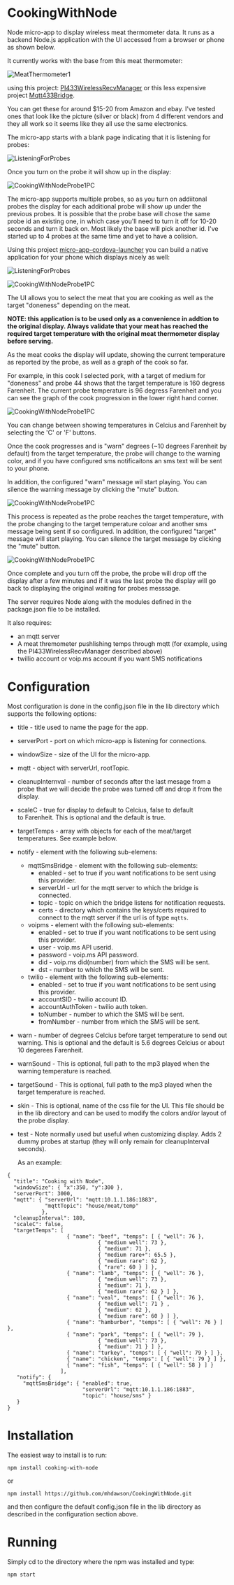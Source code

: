 # CookingWithNode

Node micro-app to display wireless meat thermometer data.  It runs
as a backend Node.js application with the UI accessed from a browser
or phone as shown below.

It currently works with the base from this meat thermometer:

![MeatThermometer1](https://raw.githubusercontent.com/mhdawson/PI433WirelessRecvManager/master/pictures/MeatThermometer1.jpg)

using this project: [PI433WirelessRecvManager](https://github.com/mhdawson/PI433WirelessRecvManager) or this less expensive project
[Mqtt433Bridge](https://github.com/mhdawson/arduino-esp8266/tree/master/Mqtt433Bridge).

You can get these for around $15-20 from Amazon and ebay. I've tested ones that
look like the picture (silver or black) from 4 different vendors and they all
work so it seems like they all use the same electronics.

The micro-app starts with a blank page indicating that it is listening for
probes:

![ListeningForProbes](https://raw.githubusercontent.com/mhdawson/CookingWithNode/master/pictures/CookingWithNodeWaitingPC.png)

Once you turn on the probe it will show up in the display:

![CookingWithNodeProbe1PC](https://raw.githubusercontent.com/mhdawson/CookingWithNode/master/pictures/CookingWithNodeProbe1PC.png)

The micro-app supports multiple probes, so as you turn on addiitonal
probes the display for each additional probe will show up under the
previous probes. It is possible that the probe base will chose the
same probe id an existing one, in which case you'll need to turn it
off for 10-20 seconds and turn it back on. Most likely the base will
pick another id. I've started up to 4 probes at the same time and
yet to have a colision.

Using this project [micro-app-cordova-launcher](https://github.com/mhdawson/micro-app-cordova-launcher) you can build a native application for your phone which displays nicely as
well:

![ListeningForProbes](https://raw.githubusercontent.com/mhdawson/CookingWithNode/master/pictures/CookingWithNodeWaitingPhone.png)


![CookingWithNodeProbe1PC](https://raw.githubusercontent.com/mhdawson/CookingWithNode/master/pictures/CookingWithNodeProbe1Phone.png)

The UI allows you to select the meat that you are cooking as well as the target "doneness" depending on the meat.

**NOTE: this application is to be used only as a convenience in addtion to the
original display.  Always validate that your meat has reached the required
target temperature with the original meat thermometer display before serving.**

As the meat cooks the display will update, showing the current
temperature as reported by the probe, as well as a graph of the cook
so far.  

For example, in this cook I selected pork, with a target of medium
for "doneness" and probe 44 shows that the target temperature is
160 degress Farenheit.  The current probe temperature is 96 degress
Farenheit and you can see the graph of the cook progression in the
lower right hand corner.

![CookingWithNodeProbe1PC](https://raw.githubusercontent.com/mhdawson/CookingWithNode/master/pictures/CookingWithNodeProbe1PC98.png)

You can change between showing temperatures in Celcius and Farenheit by
selecting the 'C' or 'F' buttons.

Once the cook progresses and is "warn" degrees (~10 degrees Farenheit by
default) from the target temperature,
the probe will change to the warning color, and if you have configured sms
notificaitons an sms text will be sent to your phone.

In addition, the configured "warn" message wil start playing.  You can
silence the warning message by clicking the "mute" button.

![CookingWithNodeProbe1PC](https://raw.githubusercontent.com/mhdawson/CookingWithNode/master/pictures/CookingWithNodeProbe1PC151.png)

This process is repeated as the probe reaches the target temperature,
with the probe changing to the target temperature coloar and another
sms message being sent if so configured. In addition, the configured
"target" message will start playing.  You can silence the target
message by clicking the "mute" button.

![CookingWithNodeProbe1PC](https://raw.githubusercontent.com/mhdawson/CookingWithNode/master/pictures/CookingWithNodeProbe1PC160.png)

Once complete and you turn off the probe, the probe will drop off
the display after a few minutes and if it was the last probe the
display will go back to displaying the original waiting
for probes messsage.

The server requires Node along with the modules defined in the
package.json file to be installed.

It also requires:

* an mqtt server
* A meat thremometer pushlishing temps through mqtt (for example,
  using the PI433WirelessRecvManager described above)
* twillio account or voip.ms account if you want SMS notifications

# Configuration

Most configuration is done in the config.json file in the lib
directory which supports the following options:

* title - title used to name the page for the app.
* serverPort - port on which micro-app is listening for connections.
* windowSize - size of the UI for the micro-app.
* mqtt - object with serverUrl, rootTopic.
* cleanupInternval - number of seconds after the last mesage from a
  probe that we will decide the probe was turned off and drop it
  from the display.
* scaleC - true for display to default to Celcius, false to default  
  to Farenheit.  This is optional and the default is true.
* targetTemps - array with objects for each of the meat/target
  temperatures.  See example below.
* notify - element with the following sub-elemens:
  * mqttSmsBridge - element with the following sub-elements:
    * enabled - set to true if you want notifications to
      be sent using this provider.
    * serverUrl - url for the mqtt server to which the
      bridge is connected.
    * topic - topic on which the bridge listens for
      notification requests.
    * certs - directory which contains the keys/certs
      required to connect to the mqtt server if the
      url is of type `mqtts`.
  * voipms - element with the following sub-elements:
    * enabled - set to true if you want notifications to
      be sent using this provider.
    * user - voip.ms API userid.
    * password - voip.ms API password.
    * did - voip.ms did(number) from which the SMS will be sent.
    * dst - number to which the SMS will be sent.
  * twilio - element with the following sub-elements:
    * enabled - set to true if you want notifications to
      be sent using this provider.
    * accountSID - twilio account ID.
    * accountAuthToken - twilio auth token.
    * toNumber - number to which the SMS will be sent.
    * fromNumber - number from which the SMS will be sent.
* warn - number of degrees Celcius before target temperature to send
  out warning. This is optional and the default is 5.6 degrees Celcius or
  about 10 degerees Farenheit.
* warnSound - This is optional, full path to the mp3 played
  when the warning temperature is reached.
* targetSound - This is optional, full path to the mp3 played
  when the target temperature is reached.
* skin - This is optional, name of the css file for the UI.  This file
  should be in the lib directory and can be used to modify
  the colors and/or layout of the probe display.
* test - Note normally used but useful when customizing display.  Adds 2
  dummy probes at startup (they will only remain for cleanupInterval
  seconds).

  As an example:

```
{
  "title": "Cooking with Node",
  "windowSize": { "x":350, "y":300 },
  "serverPort": 3000,
  "mqtt": { "serverUrl": "mqtt:10.1.1.186:1883",
            "mqttTopic": "house/meat/temp"
           },
  "cleanupInterval": 180,
  "scaleC": false,
  "targetTemps": [
                   { "name": "beef", "temps": [ { "well": 76 },
                             { "medium well": 73 },
                             { "medium": 71 },
                             { "medium rare+": 65.5 },
                             { "medium rare": 62 },
                             { "rare": 60 } ] },
                   { "name": "lamb", "temps": [ { "well": 76 },
                             { "medium well": 73 },
                             { "medium": 71 },
                             { "medium rare": 62 } ] },
                   { "name": "veal", "temps": [ { "well": 76 },
                             { "medium well": 71 } ,
                             { "medium": 62 },
                             { "medium rare": 60 } ] },
                   { "name": "hamburber", "temps": [ { "well": 76 } ] },
                   { "name": "pork", "temps": [ { "well": 79 },
                             { "medium well": 73 },
                             { "medium": 71 } ] },
                   { "name": "turkey", "temps": [ { "well": 79 } ] },
                   { "name": "chicken", "temps": [ { "well": 79 } ] },
                   { "name": "fish", "temps": [ { "well": 58 } ] }
                 ],
   "notify": {
     "mqttSmsBridge": { "enabled": true,
                        "serverUrl": "mqtt:10.1.1.186:1883",
                        "topic": "house/sms" }
   }
}
```


# Installation

The easiest way to install is to run:

```
npm install cooking-with-node
```

or

```
npm install https://github.com/mhdawson/CookingWithNode.git
```

and then configure the default config.json file in the lib directory
as described in the configuration section above.

# Running

Simply cd to the directory where the npm was installed and type:

```
npm start
```
